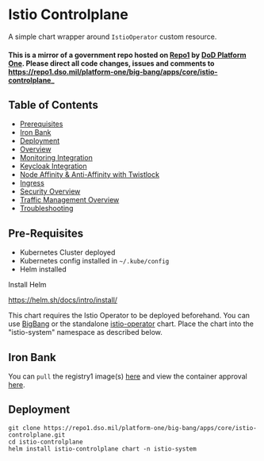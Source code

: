 # Istio Controlplane

A simple chart wrapper around `IstioOperator` custom resource.

####  This is a mirror of a government repo hosted on [Repo1](https://repo1.dso.mil/) by [DoD Platform One](http://p1.dso.mil/).  Please direct all code changes, issues and comments to https://repo1.dso.mil/platform-one/big-bang/apps/core/istio-controlplane_

## Table of Contents

- [Prerequisites](#pre-requisites)
- [Iron Bank](#iron-bank-istio-controlplane)
- [Deployment](#deploy-istio-controlplane)
- [Overview](docs/overview.md)
- [Monitoring Integration](docs/monitoring.md)
- [Keycloak Integration](docs/keycloak.md)
- [Node Affinity & Anti-Affinity with Twistlock](docs/affinity.md)
- [Ingress](./docs/ingress.md)
- [Security Overview](docs/security.md)
- [Traffic Management Overview](docs/traffic-management.md)
- [Troubleshooting](docs/troubleshooting.md)

## Pre-Requisites

- Kubernetes Cluster deployed
- Kubernetes config installed in `~/.kube/config`
- Helm installed

Install Helm

https://helm.sh/docs/intro/install/

This chart requires the Istio Operator to be deployed beforehand.  You can use [BigBang]() or the standalone [istio-operator](https://repo1.dso.mil/platform-one/big-bang/apps/core/istio-operator) chart. Place the chart into the "istio-system" namespace as described below.

## Iron Bank

You can `pull` the registry1 image(s) [here](https://registry1.dso.mil/harbor/projects/3/repositories/opensource%2Fistio-1.8%2Fpilot-1.8) and view the container approval [here](https://ironbank.dso.mil/ironbank/repomap/opensource/istio-1.8).

## Deployment

```shell
git clone https://repo1.dso.mil/platform-one/big-bang/apps/core/istio-controlplane.git
cd istio-controlplane
helm install istio-controlplane chart -n istio-system
```
